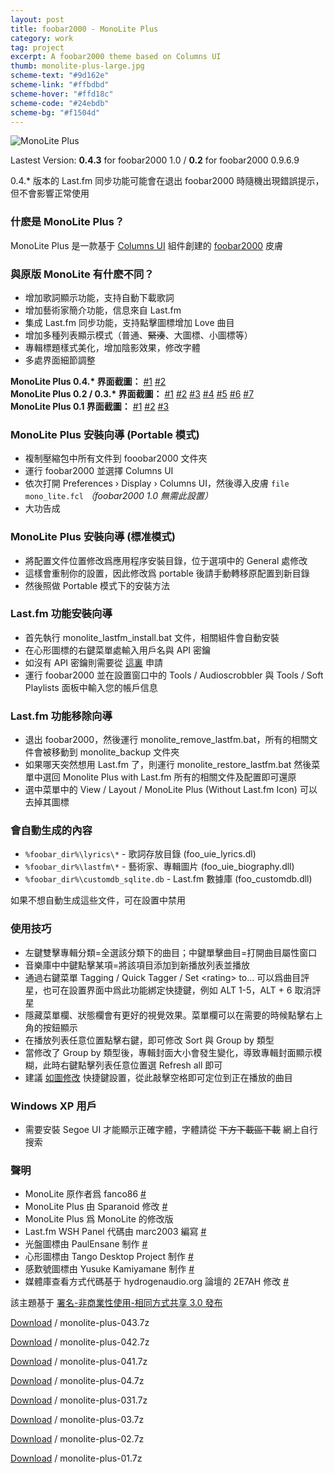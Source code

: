```yaml
---
layout: post
title: foobar2000 - MonoLite Plus
category: work
tag: project
excerpt: A foobar2000 theme based on Columns UI
thumb: monolite-plus-large.jpg
scheme-text: "#9d162e"
scheme-link: "#ffbdbd"
scheme-hover: "#ffd18c"
scheme-code: "#24ebdb"
scheme-bg: "#f1504d"
---
```


<div class=txt>
  <p><img src="{{ site.data.var.file }}/monolite-plus-04.jpg" alt="MonoLite Plus"></p>

  <p class=note>Lastest Version: <strong>0.4.3</strong> for foobar2000 1.0 / <strong>0.2</strong> for foobar2000 0.9.6.9</p>

  <p class=note>0.4.* 版本的 Last.fm 同步功能可能會在退出 foobar2000 時隨機出現錯誤提示，但不會影響正常使用</p>

  <h3>什麽是 MonoLite Plus？</h3>

  <p>MonoLite Plus 是一款基于 <a href="http://yuo.be/columns.php">Columns UI</a> 組件創建的 <a href="http://www.foobar2000.org/">foobar2000</a> 皮膚</p>

  <h3>與原版 MonoLite 有什麽不同？</h3>

  <ul>
    <li>增加歌詞顯示功能，支持自動下載歌詞</li>
    <li>增加藝術家簡介功能，信息來自 Last.fm</li>
    <li>集成 Last.fm 同步功能，支持點擊圖標增加 Love 曲目</li>
    <li>增加多種列表顯示模式（普通、<del datetime="2010-01-11T12:48:16+00:00">緊湊</del>、大圖標、小圖標等）</li>
    <li>專輯標題樣式美化，增加陰影效果，修改字體</li>
    <li>多處界面細節調整</li>
  </ul>

  <p>
  <strong>MonoLite Plus 0.4.* 界面截圖：</strong>
    <a href="{{ site.data.var.file }}/monolite-plus-04-01.png">#1</a>
    <a href="{{ site.data.var.file }}/monolite-plus-04-02.png">#2</a>
  <br>
  <strong>MonoLite Plus 0.2 / 0.3.* 界面截圖：</strong>
    <a href="{{ site.data.var.file }}/monolite-plus-02-01.png">#1</a>
    <a href="{{ site.data.var.file }}/monolite-plus-02-02.png">#2</a>
    <a href="{{ site.data.var.file }}/monolite-plus-02-03.png">#3</a>
    <a href="{{ site.data.var.file }}/monolite-plus-02-04.png">#4</a>
    <a href="{{ site.data.var.file }}/monolite-plus-02-05.png">#5</a>
    <a href="{{ site.data.var.file }}/monolite-plus-02-06.png">#6</a>
    <a href="{{ site.data.var.file }}/monolite-plus-02-07.png">#7</a>
  <br>
  <strong>MonoLite Plus 0.1 界面截圖：</strong>
    <a href="{{ site.data.var.file }}/monolite-plus-01.png">#1</a>
    <a href="{{ site.data.var.file }}/monolite-plus-02.png">#2</a>
    <a href="{{ site.data.var.file }}/monolite-plus-03.png">#3</a>
  </p>

  <h3>MonoLite Plus 安裝向導 (Portable 模式)</h3>

  <ul>
    <li>複制壓縮包中所有文件到 fooobar2000 文件夾</li>
    <li>運行 foobar2000 並選擇 Columns UI</li>
    <li>依次打開 Preferences &#8250; Display &#8250; Columns UI，然後導入皮膚 <code>file mono_lite.fcl</code> <em>（foobar2000 1.0 無需此設置）</em></li>
    <li>大功告成</li>
  </ul>

  <h3>MonoLite Plus 安裝向導 (標准模式)</h3>

  <ul>
    <li>將配置文件位置修改爲應用程序安裝目錄，位于選項中的 General 處修改</li>
    <li>這樣會重制你的設置，因此修改爲 portable 後請手動轉移原配置到新目錄</li>
    <li>然後照做 Portable 模式下的安裝方法</li>
  </ul>

  <h3>Last.fm 功能安裝向導</h3>

  <ul>
    <li>首先執行 monolite_lastfm_install.bat 文件，相關組件會自動安裝</li>
    <li>在心形圖標的右鍵菜單處輸入用戶名與 API 密鑰</li>
    <li>如沒有 API 密鑰則需要從 <a href="http://www.last.fm/api/account">這裏</a> 申請</li>
    <li>運行 foobar2000 並在設置窗口中的 Tools / Audioscrobbler 與 Tools / Soft Playlists 面板中輸入您的帳戶信息</li>
  </ul>

  <h3>Last.fm 功能移除向導</h3>

  <ul>
    <li>退出 foobar2000，然後運行 monolite_remove_lastfm.bat，所有的相關文件會被移動到 monolite_backup 文件夾</li>
    <li>如果哪天突然想用 Last.fm 了，則運行 monolite_restore_lastfm.bat 然後菜單中選回 Monolite Plus with Last.fm 所有的相關文件及配置即可還原</li>
    <li>選中菜單中的 View / Layout / MonoLite Plus (Without Last.fm Icon) 可以去掉其圖標</li>
  </ul>

  <h3>會自動生成的內容</h3>

  <ul>
    <li><code>%foobar_dir%\lyrics\*</code> - 歌詞存放目錄 (foo_uie_lyrics.dl)</li>
    <li><code>%foobar_dir%\lastfm\*</code> - 藝術家、專輯圖片 (foo_uie_biography.dll)</li>
    <li><code>%foobar_dir%\customdb_sqlite.db</code> - Last.fm 數據庫 (foo_customdb.dll)</li>
  </ul>

  <p>如果不想自動生成這些文件，可在設置中禁用</p>

  <h3>使用技巧</h3>

  <ul>
    <li>左鍵雙擊專輯分類=全選該分類下的曲目；中鍵單擊曲目=打開曲目屬性窗口</li>
    <li>音樂庫中中鍵點擊某項=將該項目添加到新播放列表並播放</li>
    <li>通過右鍵菜單 Tagging / Quick Tagger / Set &lt;rating&gt; to... 可以爲曲目評星，也可在設置界面中爲此功能綁定快捷鍵，例如 ALT 1-5，ALT + 6 取消評星</li>
    <li>隱藏菜單欄、狀態欄會有更好的視覺效果。菜單欄可以在需要的時候點擊右上角的按鈕顯示</li>
    <li>在播放列表任意位置點擊右鍵，即可修改 Sort 與 Group by 類型</li>
    <li>當修改了 Group by 類型後，專輯封面大小會發生變化，導致專輯封面顯示模糊，此時右鍵點擊列表任意位置選 Refresh all 即可</li>
    <li>建議 <a href="{{ site.data.var.file }}/monolite-plus-04.png">如圖修改</a> 快捷鍵設置，從此敲擊空格即可定位到正在播放的曲目</li>
  </ul>

  <h3>Windows XP 用戶</h3>

  <ul>
    <li>需要安裝 Segoe UI 才能顯示正確字體，字體請從 <del datetime="2010-10-17T08:34:52+00:00">下方下載區下載</del> 網上自行搜索</li>
  </ul>

  <h3>聲明</h3>

  <ul>
    <li>MonoLite 原作者爲 fanco86 <a href="http://fanco86.deviantart.com/art/MonoLite-122756120">#</a></li>
    <li>MonoLite Plus 由 Sparanoid 修改 <a href="http://junior-spirit.deviantart.com/art/MonoLite-Plus-144505359/">#</a></li>
    <li>MonoLite Plus 爲 MonoLite 的修改版</li>
    <li>Last.fm WSH Panel 代碼由 marc2003 編寫 <a href="http://www.hydrogenaudio.org/forums/index.php?showtopic=76772">#</a></li>
    <li>光盤圖標由 PaulEnsane 制作 <a href="http://paulensane.deviantart.com/art/CD-Icon-115783933">#</a></li>
    <li>心形圖標由 Tango Desktop Project 制作 <a href="http://tango.freedesktop.org/Tango_Desktop_Project">#</a></li>
    <li>感歎號圖標由 Yusuke Kamiyamane 制作 <a href="http://www.pinvoke.com/">#</a></li>
    <li>媒體庫查看方式代碼基于 hydrogenaudio.org 論壇的 2E7AH 修改 <a href="http://www.hydrogenaudio.org/forums/index.php?s=&showtopic=68552&view=findpost&p=684400">#</a></li>
  </ul>

  <p class=note>該主題基于 <a href="http://creativecommons.org/licenses/by-nc-sa/3.0/deed.zh">署名-非商業性使用-相同方式共享 3.0 發布</a></p>

  <p class=download><a href="{{ site.data.var.file }}/download/monolite-plus-043.7z">Download</a> / monolite-plus-043.7z</p>
  <p class=download><a href="{{ site.data.var.file }}/download/monolite-plus-043.7z">Download</a> / monolite-plus-042.7z</p>
  <p class=download><a href="{{ site.data.var.file }}/download/monolite-plus-043.7z">Download</a> / monolite-plus-041.7z</p>
  <p class=download><a href="{{ site.data.var.file }}/download/monolite-plus-043.7z">Download</a> / monolite-plus-04.7z</p>
  <p class=download><a href="{{ site.data.var.file }}/download/monolite-plus-043.7z">Download</a> / monolite-plus-031.7z</p>
  <p class=download><a href="{{ site.data.var.file }}/download/monolite-plus-043.7z">Download</a> / monolite-plus-03.7z</p>
  <p class=download><a href="{{ site.data.var.file }}/download/monolite-plus-043.7z">Download</a> / monolite-plus-02.7z</p>
  <p class=download><a href="{{ site.data.var.file }}/download/monolite-plus-043.7z">Download</a> / monolite-plus-01.7z</p>
</div>